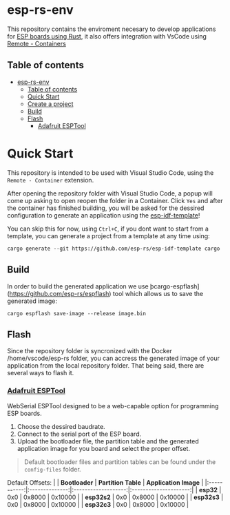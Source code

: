 # esp-rs-env
This repository contains the enviroment necesary to develop applications for [ESP 
boards using Rust](https://github.com/esp-rs), it also offers integration with VsCode using [Remote - Containers](https://code.visualstudio.com/docs/remote/containers)

## Table of contents
- [esp-rs-env](#esp-rs-env)
  - [Table of contents](#table-of-contents)
  - [Quick Start](#quick-start)
  - [Create a project](#create-a-project)
  - [Build](#build)
  - [Flash](#flash)
    - [Adafruit ESPTool](#adafruit-esptool)

# Quick Start
This repository is intended to be used with Visual Studio Code, using the
`Remote - Container` extension.

After opening the repository folder with Visual Studio Code, a popup will come
up asking to open reopen the folder in a Container. Click `Yes` and after the
container has finished building, you will be asked for the dessired configuration
to generate an application using the [esp-idf-template](https://github.com/esp-rs/esp-idf-template)!

You can skip this for now, using `Ctrl+C`, if you dont want to start from a template,
you can generate a project from a template at any time using:

`cargo generate --git https://github.com/esp-rs/esp-idf-template cargo`

## Build
In order to build the generated application we use þcargo-espflash](https://github.com/esp-rs/espflash) tool which allows us to save the generated image:

`cargo espflash save-image --release image.bin`

## Flash
Since the repository folder is syncronized with the Docker /home/vscode/esp-rs folder,
you can accress the generated image of your application from the local repository folder.
That being said, there are several ways to flash it.
### [Adafruit ESPTool](https://adafruit.github.io/Adafruit_WebSerial_ESPTool/)
WebSerial ESPTool designed to be a web-capable option for programming ESP boards.

1. Choose the dessired baudrate.
1. Connect to the serial port of the ESP board.
1. Upload the bootloader file, the partition table and the generated 
application image for you board and select the proper offset.
> Default bootloader files and partition tables can be found under the `config-files` folder.

Default Offsets:
|             | **Bootloader** | **Partition Table** | **Application Image** |
|:-----------:|:--------------:|:-------------------:|:---------------------:|
|  **esp32**  |       0x0      |        0x8000       |        0x10000        |
| **esp32s2** |       0x0      |        0x8000       |        0x10000        |
| **esp32s3** |       0x0      |        0x8000       |        0x10000        |
| **esp32c3** |       0x0      |        0x8000       |        0x10000        |
